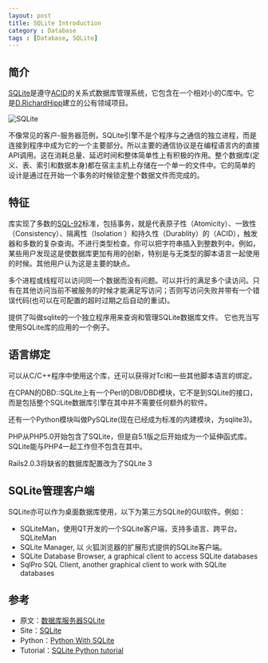 ```yaml
---
layout: post
title: SQLite Introduction
category : Database
tags : [Database, SQLite]
---
```


## 简介

[SQLite](http://www.sqlite.org/)是遵守[ACID](http://en.wikipedia.org/wiki/ACID)的关系式数据库管理系统，它包含在一个相对小的C库中。它是[D.RichardHipp](http://en.wikipedia.org/wiki/D._Richard_Hipp)建立的公有领域项目。

![SQLite](http://www.ostools.net/uploads/apidocs/sqlite/images/sqlite370_banner.gif)

不像常见的客户-服务器范例，SQLite引擎不是个程序与之通信的独立进程，而是连接到程序中成为它的一个主要部分。所以主要的通信协议是在编程语言内的直接API调用。这在消耗总量、延迟时间和整体简单性上有积极的作用。整个数据库(定义、表、索引和数据本身)都在宿主主机上存储在一个单一的文件中。它的简单的设计是通过在开始一个事务的时候锁定整个数据文件而完成的。

## 特征

库实现了多数的[SQL-92](http://www.contrib.andrew.cmu.edu/~shadow/sql/sql1992.txt)标准，包括事务，就是代表原子性（Atomicity）、一致性（Consistency）、隔离性（Isolation ）和持久性（Durablity）的（ACID），触发器和多数的复杂查询。不进行类型检查。你可以把字符串插入到整数列中。例如，某些用户发现这是使数据库更加有用的创新，特别是与无类型的脚本语言一起使用的时候。其他用户认为这是主要的缺点。

多个进程或线程可以访问同一个数据而没有问题。可以并行的满足多个读访问。只有在其他访问当前不被服务的时候才能满足写访问；否则写访问失败并带有一个错误代码(也可以在可配置的超时过期之后自动的重试)。

提供了叫做sqlite的一个独立程序用来查询和管理SQLite数据库文件。 它也充当写使用SQLite库的应用的一个例子。

## 语言绑定

可以从C/C++程序中使用这个库，还可以获得对Tcl和一些其他脚本语言的绑定。

在CPAN的DBD::SQLite上有一个Perl的DBI/DBD模块，它不是到SQLite的接口，而是包括整个SQLite数据库引擎在其中并不需要任何额外的软件。

还有一个Python模块叫做PySQLite(现在已经成为标准的内建模块，为sqlite3)。

PHP从PHP5.0开始包含了SQLite，但是自5.1版之后开始成为一个延伸函式库。SQLite能与PHP4一起工作但不包含在其中。

Rails2.0.3将缺省的数据库配置改为了SQLite 3

## SQLite管理客户端

SQLite亦可以作为桌面数据库使用，以下为第三方SQLite的GUI软件。例如：

* SQLiteMan，使用QT开发的一个SQLite客户端，支持多语言、跨平台。SQLiteMan
* SQLite Manager, 以 火狐浏览器的扩展形式提供的SQLite客户端。
* SQLite Database Browser, a graphical client to access SQLite databases
* SqlPro SQL Client, another graphical client to work with SQLite databases

## 参考

 * 原文：[数据库服务器SQLite](http://www.oschina.net/p/sqlite)
 * Site：[SQLite](http://www.sqlite.org/)
 * Python：[Python With SQLite](http://docs.python.org/release/2.5.2/lib/module-sqlite3.html)
 * Tutorial：[SQLite Python tutorial](http://zetcode.com/db/sqlitepythontutorial/)
